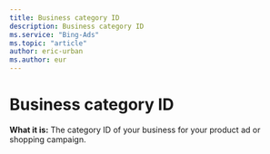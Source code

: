 ```yaml
---
title: Business category ID
description: Business category ID
ms.service: "Bing-Ads"
ms.topic: "article"
author: eric-urban
ms.author: eur
---
```


# Business category ID

**What it is:**     The category ID of your business for your product ad or shopping campaign.


